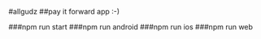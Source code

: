 #allgudz
##pay it forward app :-) 

###npm run start
###npm run android
###npm run ios
###npm run web